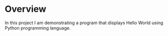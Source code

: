 # Overview

In this project I am demonstrating a program that displays Hello World using Python programming language.